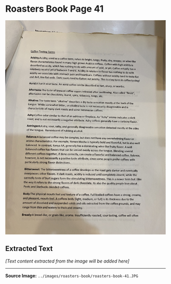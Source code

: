 # Roasters Book Page 41

![Roasters Book Page 41](../images/roasters-book/roasters-book-41.JPG)

## Extracted Text

*[Text content extracted from the image will be added here]*

---

**Source Image:** `../images/roasters-book/roasters-book-41.JPG`
